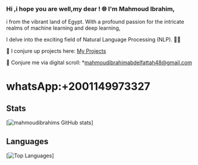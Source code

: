 ### Hi ,i hope you are well,my dear ! 🌐  I'm Mahmoud Ibrahim,

i from the vibrant land of Egypt. With a profound passion for the intricate realms of machine learning and deep learning,

I delve into the exciting field of Natural Language Processing (NLP). 🧞‍♂️

🔮 I conjure up projects here: [My Projects](https://github.com/MahmoudIbrahims?tab=repositories)

📧 Conjure me via digital scroll: *mahmoudibrahimabdelfattah48@gmail.com

# whatsApp:+2001149973327

## Stats
[![mahmoudibrahims GitHub stats](https://github-readme-stats.vercel.app/api?username=mahmoudibrahim&show_icons=true&theme=dracula&count_private=true)]

## Languages 
[![Top Languages](https://github-readme-stats.vercel.app/api/top-langs/?username=mahmoudibrahim&layout=compact&hide=css,html,handlebars)]
